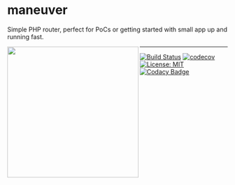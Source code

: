 # maneuver

Simple PHP router, perfect for PoCs or getting started with small app up and running fast.

<img align="left" height="300" src="https://s18.postimg.org/asniim515/95c1255a-6605-4e0d-bfcc-848ea8e0819e.png">

---

[![Build Status](https://travis-ci.org/jopacicdev/maneuver.svg?branch=master)](https://travis-ci.org/jopacicdev/maneuver)
[![codecov](https://codecov.io/gh/jopacicdev/maneuver/branch/master/graph/badge.svg)](https://codecov.io/gh/jopacicdev/maneuver)
[![License: MIT](https://img.shields.io/badge/License-MIT-yellow.svg)](https://opensource.org/licenses/MIT)
[![Codacy Badge](https://api.codacy.com/project/badge/Grade/97fe7076834742c0b59dd56e46a28563)](https://www.codacy.com/app/josip.opacic/maneuver?utm_source=github.com&amp;utm_medium=referral&amp;utm_content=jopacicdev/maneuver&amp;utm_campaign=Badge_Grade)
